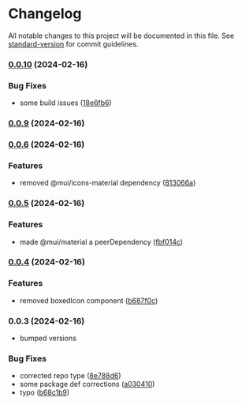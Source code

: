 # Changelog

All notable changes to this project will be documented in this file. See [standard-version](https://github.com/conventional-changelog/standard-version) for commit guidelines.

### [0.0.10](https://github.com/harrybin/react-common/compare/v0.0.9...v0.0.10) (2024-02-16)


### Bug Fixes

* some build issues ([18e6fb6](https://github.com/harrybin/react-common/commit/18e6fb6d66be32da8c5eca3b51a816dd19583f25))

### [0.0.9](https://github.com/harrybin/react-common/compare/v0.0.8...v0.0.9) (2024-02-16)

### [0.0.6](https://github.com/harrybin/react-common/compare/v0.0.5...v0.0.6) (2024-02-16)


### Features

* removed @mui/icons-material dependency ([813066a](https://github.com/harrybin/react-common/commit/813066ad6628f3c04457caee53df5ce448ec8f22))

### [0.0.5](https://github.com/harrybin/react-common/compare/v0.0.4...v0.0.5) (2024-02-16)


### Features

* made @mui/material a peerDependency ([fbf014c](https://github.com/harrybin/react-common/commit/fbf014cba770391f2440ba2b66863653149e955e))

### [0.0.4](https://github.com/harrybin/react-common/compare/v0.0.3...v0.0.4) (2024-02-16)


### Features

* removed boxedIcon component ([b687f0c](https://github.com/harrybin/react-common/commit/b687f0c7510401ac8d65bb7967d4a30ad9411060))

### 0.0.3 (2024-02-16)
* bumped versions

### Bug Fixes

* corrected repo type ([8e788d6](https://github.com/harrybin/react-common/commit/8e788d601532e3cef2434a1cbf4dd1d68cf81949))
* some package def corrections ([a030410](https://github.com/harrybin/react-common/commit/a030410e9c28f6ea8808168c8989472fe1e61a23))
* typo ([b68c1b9](https://github.com/harrybin/react-common/commit/b68c1b9fb0e8213ab59f8a8c899f85d014560440))
